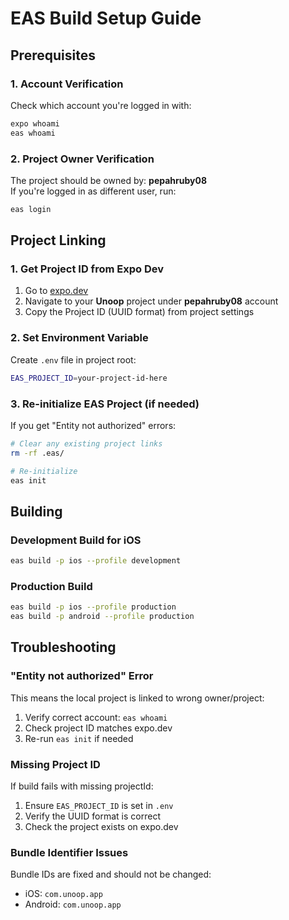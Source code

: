 # EAS Build Setup Guide

## Prerequisites

### 1. Account Verification
Check which account you're logged in with:
```bash
expo whoami
eas whoami
```

### 2. Project Owner Verification
The project should be owned by: **pepahruby08**  
If you're logged in as different user, run:
```bash
eas login
```

## Project Linking

### 1. Get Project ID from Expo Dev
1. Go to [expo.dev](https://expo.dev)
2. Navigate to your **Unoop** project under **pepahruby08** account
3. Copy the Project ID (UUID format) from project settings

### 2. Set Environment Variable
Create `.env` file in project root:
```bash
EAS_PROJECT_ID=your-project-id-here
```

### 3. Re-initialize EAS Project (if needed)
If you get "Entity not authorized" errors:
```bash
# Clear any existing project links
rm -rf .eas/

# Re-initialize
eas init
```

## Building

### Development Build for iOS
```bash
eas build -p ios --profile development
```

### Production Build
```bash
eas build -p ios --profile production
eas build -p android --profile production
```

## Troubleshooting

### "Entity not authorized" Error
This means the local project is linked to wrong owner/project:
1. Verify correct account: `eas whoami`
2. Check project ID matches expo.dev
3. Re-run `eas init` if needed

### Missing Project ID
If build fails with missing projectId:
1. Ensure `EAS_PROJECT_ID` is set in `.env`
2. Verify the UUID format is correct
3. Check the project exists on expo.dev

### Bundle Identifier Issues
Bundle IDs are fixed and should not be changed:
- iOS: `com.unoop.app`
- Android: `com.unoop.app`